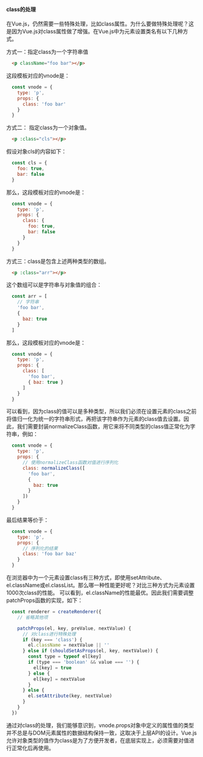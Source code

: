<!-- slide -->
#### class的处理

在Vue.js，仍然需要一些特殊处理，比如class属性。为什么要做特殊处理呢？这是因为Vue.js对class属性做了增强。在Vue.js中为元素设置类名有以下几种方式。

方式一：指定class为一个字符串值

```html
  <p className="foo bar"></p>
```
<!-- slide -->

这段模板对应的vnode是：

```javascript
  const vnode = {
    type: 'p',
    props: {
      class: 'foo bar'
    }
  }
```
<!-- slide -->

方式二： 指定class为一个对象值。

```html
  <p :class="cls"></p>
```
<!-- slide -->

假设对象cls的内容如下：

```javascript
  const cls = {
    foo: true,
    bar: false
  }
```
<!-- slide -->

那么，这段模板对应的vnode是：

```javascript
  const vnode = {
    type: 'p',
    props: {
      class: {
        foo: true,
        bar: false
      }
    }
  }
```
<!-- slide -->

方式三：class是包含上述两种类型的数组。

```html
  <p :class="arr"></p>
```

这个数组可以是字符串与对象值的组合：

```javascript
  const arr = [
    // 字符串
    'foo bar',
    {
      baz: true
    }
  ]
```
<!-- slide -->

那么，这段模板对应的vnode是：

```javascript
  const vnode = {
    type: 'p',
    props: {
      class: [
        'foo bar',
        { baz: true }
      ]
    }
  }
```
<!-- slide -->

可以看到，因为class的值可以是多种类型，所以我们必须在设置元素的class之前将值归一化为统一的字符串形式，再把该字符串作为元素的class值去设置。因此，我们需要封装normalizeClass函数，用它来将不同类型的class值正常化为字符串，例如：

```javascript
  const vnode = {
    type: 'p',
    props: {
      // 使用normalizeClass函数对值进行序列化
      class: normalizeClass([
        'foo bar',
        {
          baz: true
        }
      ])
    }
  }
```
<!-- slide -->

最后结果等价于：

```javascript
  const vnode = {
    type: 'p',
    props: {
      // 序列化的结果
      class: 'foo bar baz'
    }
  }
```

<!-- slide -->

在浏览器中为一个元素设置class有三种方式，即使用setAttribute、el.className或el.classList。那么哪一种性能更好呢？对比三种方式为元素设置1000次class的性能。
可以看到，el.className的性能最优。因此我们需要调整patchProps函数的实现，如下：
<!-- slide -->

```javascript
  const renderer = createRenderer({
    // 省略其他项

    patchProps(el, key, preValue, nextValue) {
      // 对class进行特殊处理
      if (key === 'class') {
        el.className = nextValue || ''
      } else if (shouldSetAsProps(el, key, nextValue)) {
        const type = typeof el[key]
        if (type === 'boolean' && value === '') {
          el[key] = true
        } else {
          el[key] = nextValue
        }
      } else {
        el.setAttribute(key, nextValue)
      }
    }
  })
```
<!-- slide -->

通过对class的处理，我们能够意识到，vnode.props对象中定义的属性值的类型并不总是与DOM元素属性的数据结构保持一致，这取决于上层API的设计。Vue.js允许对象类型的值作为class是为了方便开发者，在底层实现上，必须需要对值进行正常化后再使用。